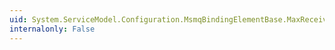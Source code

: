 ```yaml
---
uid: System.ServiceModel.Configuration.MsmqBindingElementBase.MaxReceivedMessageSize
internalonly: False
---
```

